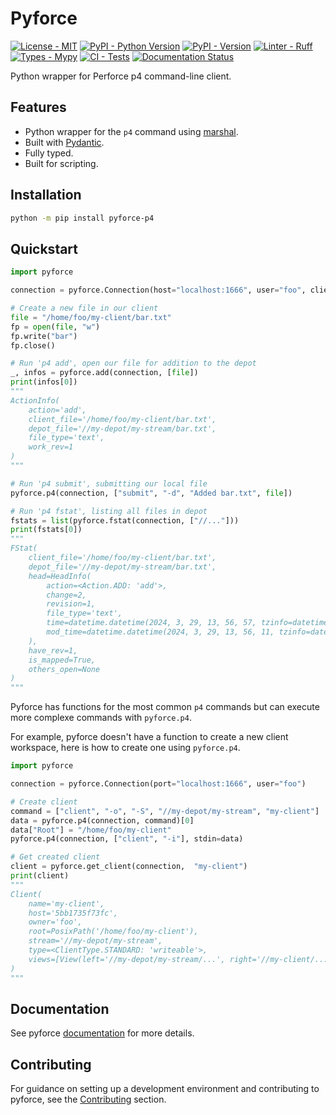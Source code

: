 # Pyforce

[![License - MIT][license-badge]][pyforce-license]
[![PyPI - Python Version][python-version-badge]][pyforce-pypi]
[![PyPI - Version][version-badge]][pyforce-pypi]
[![Linter - Ruff][ruff-badge]][ruff-repo]
[![Types - Mypy][mypy-badge]][mypy-repo]
[![CI - Tests][pyforce-workflow-tests-badge]][pyforce-workflow-tests]
[![Documentation Status][pyforce-docs-badge]][pyforce-documentation]

Python wrapper for Perforce p4 command-line client.

## Features

- Python wrapper for the `p4` command using [marshal](https://docs.python.org/3/library/marshal.html).
- Built with [Pydantic](https://github.com/pydantic/pydantic).
- Fully typed.
- Built for scripting.

## Installation

```bash
python -m pip install pyforce-p4
```

## Quickstart

```python
import pyforce

connection = pyforce.Connection(host="localhost:1666", user="foo", client="my-client")

# Create a new file in our client
file = "/home/foo/my-client/bar.txt"
fp = open(file, "w")
fp.write("bar")
fp.close()

# Run 'p4 add', open our file for addition to the depot
_, infos = pyforce.add(connection, [file])
print(infos[0])
"""
ActionInfo(
    action='add', 
    client_file='/home/foo/my-client/bar.txt', 
    depot_file='//my-depot/my-stream/bar.txt', 
    file_type='text', 
    work_rev=1
)
"""

# Run 'p4 submit', submitting our local file
pyforce.p4(connection, ["submit", "-d", "Added bar.txt", file])

# Run 'p4 fstat', listing all files in depot
fstats = list(pyforce.fstat(connection, ["//..."]))
print(fstats[0])
"""
FStat(
    client_file='/home/foo/my-client/bar.txt', 
    depot_file='//my-depot/my-stream/bar.txt', 
    head=HeadInfo(
        action=<Action.ADD: 'add'>, 
        change=2, 
        revision=1, 
        file_type='text', 
        time=datetime.datetime(2024, 3, 29, 13, 56, 57, tzinfo=datetime.timezone.utc), 
        mod_time=datetime.datetime(2024, 3, 29, 13, 56, 11, tzinfo=datetime.timezone.utc)
    ), 
    have_rev=1, 
    is_mapped=True, 
    others_open=None
)
"""
```

Pyforce has functions for the most common `p4` commands
but can execute more complexe commands with `pyforce.p4`.

For example, pyforce doesn't have a function to create a new client workspace,
here is how to create one using `pyforce.p4`.

```python
import pyforce

connection = pyforce.Connection(port="localhost:1666", user="foo")

# Create client
command = ["client", "-o", "-S", "//my-depot/my-stream", "my-client"]
data = pyforce.p4(connection, command)[0]
data["Root"] = "/home/foo/my-client"
pyforce.p4(connection, ["client", "-i"], stdin=data)

# Get created client
client = pyforce.get_client(connection,  "my-client")
print(client)
"""
Client(
    name='my-client', 
    host='5bb1735f73fc', 
    owner='foo', 
    root=PosixPath('/home/foo/my-client'), 
    stream='//my-depot/my-stream', 
    type=<ClientType.STANDARD: 'writeable'>, 
    views=[View(left='//my-depot/my-stream/...', right='//my-client/...')]
)
"""
```

## Documentation

See pyforce [documentation](https://pyforce.readthedocs.io/latest) for more details.

## Contributing

For guidance on setting up a development environment and contributing to pyforce,
see the [Contributing](https://pyforce.readthedocs.io/latest/contributing.html) section.

<!-- Links -->

[license-badge]: https://img.shields.io/github/license/tahv/pyforce?label=License
[ruff-badge]: https://img.shields.io/endpoint?url=https://raw.githubusercontent.com/charliermarsh/ruff/main/assets/badge/v1.json
[version-badge]: https://img.shields.io/pypi/v/pyforce-p4?logo=pypi&label=PyPI&logoColor=white
[python-version-badge]: https://img.shields.io/pypi/pyversions/pyforce-p4?logo=python&label=Python&logoColor=white
[mypy-badge]: https://img.shields.io/badge/Types-Mypy-blue.svg
[pyforce-workflow-tests-badge]: https://github.com/tahv/pyforce/actions/workflows/tests.yml/badge.svg
[pyforce-docs-badge]: https://readthedocs.org/projects/pyforce/badge/?version=latest

[pyforce-license]: https://github.com/tahv/pyforce/blob/main/LICENSE
[ruff-repo]: https://github.com/astral-sh/ruff
[pyforce-pypi]: https://pypi.org/project/pyforce-p4
[mypy-repo]: https://github.com/python/mypy
[pyforce-workflow-tests]: https://github.com/tahv/pyforce/actions/workflows/tests.yml
[pyforce-documentation]: https://pyforce.readthedocs.io/latest
